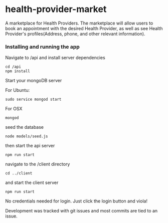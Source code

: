 # health-provider-market
A marketplace for Health Providers.  The marketplace will allow users to book an appointment with the desired Health Provider, as well as see Health Provider's profiles(Address, phone, and other relevant information).

### Installing and running the app

Navigate to /api and install server dependencies

```
cd /api
npm install
```

Start your mongoDB server

For Ubuntu:
```
sudo service mongod start 
```
For OSX
```
mongod
```
seed the database
```
node models/seed.js
```

then start the api server

```
npm run start
```

navigate to the /client directory

```
cd ../client
```

and start the client server

```
npm run start
```

No credentials needed for login. Just click the login button and viola!

Development was tracked with git issues and most commits are tied to an issue.